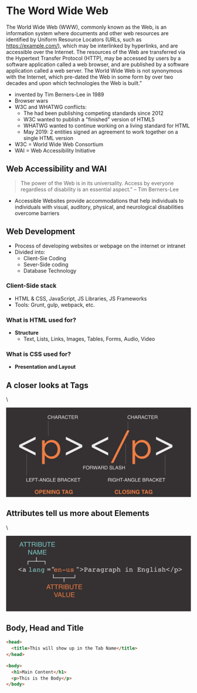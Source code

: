 # The Word Wide Web

The World Wide Web (WWW), commonly known as the Web, is
an information system where documents and other web resources are
identified by Uniform Resource Locators (URLs, such as https://example.com/),
which may be interlinked by hyperlinks, and are accessible over the Internet. The
resources of the Web are transferred via the Hypertext Transfer Protocol (HTTP), may
be accessed by users by a software application called a web browser, and are
published by a software application called a web server. The World Wide Web is not
synonymous with the Internet, which pre-dated the Web in some form by
over two decades and upon which technologies the Web is built.”

- invented by Tim Berners-Lee in 1989
- Browser wars
- W3C and WHATWG conflicts:
  - The had been publishing competing standards since 2012
  - W3C wanted to publish a "finished" version of HTML5
  - WHATWG wanted to continue working on a living standard for HTML
  - May 2019: 2 entities signed an agreement to work together on a single HTML version
- W3C = World Wide Web Consortium
- WAI = Web Accessibility Initiative

## Web Accessibility and WAI

>The power of the Web is in its universality. Access by everyone regardless of disability is an
essential aspect.” – Tim Berners-Lee

- Accessible Websites provide accommodations that help individuals to individuals with visual, auditory, physical, and neurological disabilities overcome barriers

## Web Development

- Process of developing websites or webpage on the internet or intranet
- Divided into:
  - Client-Sie Coding
  - Sever-Side coding
  - Database Technology

### Client-Side stack

- HTML & CSS, JavaScript, JS Libraries, JS Frameworks
- Tools: Grunt, gulp, webpack, etc.

### What is HTML used for?

- **Structure**
  - Text, Lists, Links, Images, Tables, Forms, Audio, Video

### What is CSS used for?

- **Presentation and Layout**

## A closer looks at Tags

\

![closer_look_at_tags.png](./assets/closer_look_at_tags.png)

## Attributes tell us more about Elements

\

![closer_look_at_attributes.png](./assets/closer_look_at_attributes.png)

## Body, Head and Title

```html
<head>
  <title>This will show up in the Tab Name</title>
</head>
```

```html
<body>
  <h1>Main Content</h1>
  <p>This is the Body</p>
</body>
```
